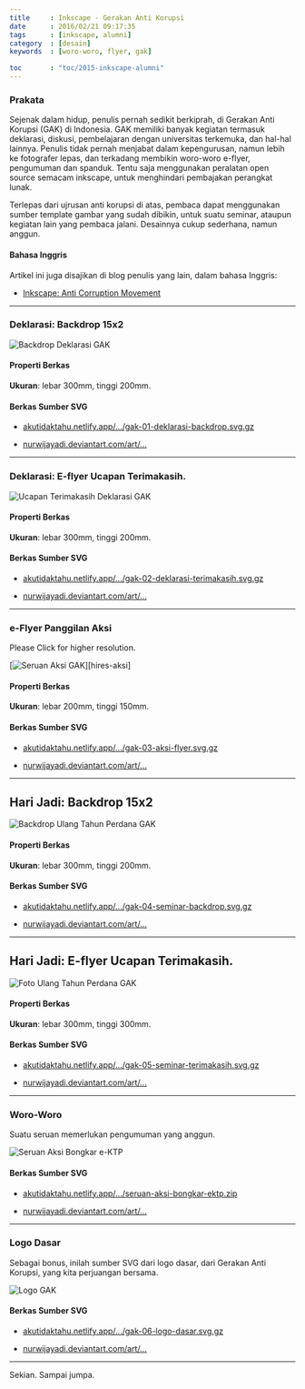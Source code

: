 ```yaml
---
title     : Inkscape - Gerakan Anti Korupsi
date      : 2016/02/21 09:17:35
tags      : [inkscape, alumni]
category  : [desain]
keywords  : [woro-woro, flyer, gak]

toc       : "toc/2015-inkscape-alumni"
---
```


### Prakata

Sejenak dalam hidup, penulis pernah sedikit berkiprah,
di Gerakan Anti Korupsi (GAK) di Indonesia.
GAK memiliki banyak kegiatan termasuk deklarasi, diskusi,
pembelajaran dengan universitas terkemuka, dan hal-hal lainnya.
Penulis tidak pernah menjabat dalam kepengurusan,
namun lebih ke fotografer lepas,
dan terkadang membikin woro-woro e-flyer, pengumuman dan spanduk.
Tentu saja menggunakan peralatan open source semacam inkscape,
untuk menghindari pembajakan perangkat lunak.

Terlepas dari ujrusan anti korupsi di atas,
pembaca dapat menggunakan sumber template gambar yang sudah dibikin,
untuk suatu seminar, ataupun kegiatan lain yang pembaca jalani.
Desainnya cukup sederhana, namun anggun.

#### Bahasa Inggris

Artikel ini juga disajikan di blog penulis yang lain,
dalam bahasa Inggris:

* [Inkscape: Anti Corruption Movement][english-version]

-- -- --

### Deklarasi: Backdrop 15x2

![Backdrop Deklarasi GAK][image-deklarasi]

#### Properti Berkas

**Ukuran**: lebar 300mm, tinggi 200mm.

#### Berkas Sumber SVG

* [akutidaktahu.netlify.app/.../gak-01-deklarasi-backdrop.svg.gz][dotfiles-deklarasi]

* [nurwijayadi.deviantart.com/art/...][deviant-deklarasi]

-- -- --

### Deklarasi: E-flyer Ucapan Terimakasih.

![Ucapan Terimakasih Deklarasi GAK][image-thanks-1]

#### Properti Berkas

**Ukuran**: lebar 300mm, tinggi 200mm.

#### Berkas Sumber SVG

* [akutidaktahu.netlify.app/.../gak-02-deklarasi-terimakasih.svg.gz][dotfiles-thanks-1]

* [nurwijayadi.deviantart.com/art/...][deviant-thanks-1]

-- -- --

### e-Flyer Panggilan Aksi

Please Click for higher resolution.

[![Seruan Aksi GAK][image-aksi]][hires-aksi]

#### Properti Berkas

**Ukuran**: lebar 200mm, tinggi 150mm.

#### Berkas Sumber SVG

* [akutidaktahu.netlify.app/.../gak-03-aksi-flyer.svg.gz][dotfiles-aksi]

* [nurwijayadi.deviantart.com/art/...][deviant-aksi]

-- -- --

## Hari Jadi: Backdrop 15x2

![Backdrop Ulang Tahun Perdana GAK][image-seminar]

#### Properti Berkas

**Ukuran**: lebar 300mm, tinggi 200mm.

#### Berkas Sumber SVG

* [akutidaktahu.netlify.app/.../gak-04-seminar-backdrop.svg.gz][dotfiles-seminar]

* [nurwijayadi.deviantart.com/art/...][deviant-seminar]

-- -- --

## Hari Jadi: E-flyer Ucapan Terimakasih.

![Foto Ulang Tahun Perdana GAK][image-thanks-2]

#### Properti Berkas

**Ukuran**: lebar 300mm, tinggi 300mm.

#### Berkas Sumber SVG

* [akutidaktahu.netlify.app/.../gak-05-seminar-terimakasih.svg.gz][dotfiles-thanks-2]

* [nurwijayadi.deviantart.com/art/...][deviant-thanks-2]

-- -- --

### Woro-Woro

Suatu seruan memerlukan pengumuman yang anggun.

![Seruan Aksi Bongkar e-KTP][image-seruan-aksi]

#### Berkas Sumber SVG

* [akutidaktahu.netlify.app/.../seruan-aksi-bongkar-ektp.zip][dotfiles-seruan-aksi]

* [nurwijayadi.deviantart.com/art/...][deviant-seruan-aksi]

-- -- --

### Logo Dasar

Sebagai bonus, inilah sumber SVG dari logo dasar,
dari Gerakan Anti Korupsi, yang kita perjuangan bersama.

![Logo GAK][image-logo]

#### Berkas Sumber SVG

* [akutidaktahu.netlify.app/.../gak-06-logo-dasar.svg.gz][dotfiles-logo]

* [nurwijayadi.deviantart.com/art/...][deviant-logo]

-- -- --

Sekian. Sampai jumpa.

[//]: <> ( -- -- -- links below -- -- -- )

[english-version]:  https://epsi-rns.gitlab.io/design/inkscape/inkscape-anti-corruption-movement/

[image-deklarasi]:      /posts/desain/2016/02-gak/gak-01-deklarasi-backdrop.png
[dotfiles-deklarasi]:   /posts/desain/2016/02-gak/gak-01-deklarasi-backdrop.svg.gz
[deviant-deklarasi]:    http://nurwijayadi.deviantart.com/art/GAK-Deklarasi-Backdrop-645789414

[image-thanks-1]:       /posts/desain/2016/02-gak/gak-02-deklarasi-terimakasih.png
[dotfiles-thanks-1]:    /posts/desain/2016/02-gak/gak-02-deklarasi-terimakasih.svg.gz
[deviant-thanks-1]:     http://nurwijayadi.deviantart.com/art/GAK-Deklarasi-Terima-Kasih-645789881

[image-aksi]:           /posts/desain/2016/02-gak/gak-03-aksi-flyer.png
[dotfiles-aksi]:        /posts/desain/2016/02-gak/gak-03-aksi-flyer.svg.gz
[deviant-aksi]:         http://nurwijayadi.deviantart.com/art/GAK-Aksi-Flyer-645790017

[image-seminar]:        /posts/desain/2016/02-gak/gak-04-seminar-backdrop.png
[dotfiles-seminar]:     /posts/desain/2016/02-gak/gak-04-seminar-backdrop.svg.gz
[deviant-seminar]:      http://nurwijayadi.deviantart.com/art/GAK-Seminar-Backdrop-645790153

[image-thanks-2]:       /posts/desain/2016/02-gak/gak-05-seminar-terimakasih.png
[dotfiles-thanks-2]:    /posts/desain/2016/02-gak/gak-05-seminar-terimakasih.svg.gz
[deviant-thanks-2]:     http://nurwijayadi.deviantart.com/art/GAK-Seminar-Terima-Kasih-645790279

[image-logo]:           /posts/desain/2016/02-gak/gak-06-logo-dasar.png
[dotfiles-logo]:        /posts/desain/2016/02-gak/gak-06-logo-dasar.svg.gz
[deviant-logo]:         http://nurwijayadi.deviantart.com/art/GAK-Clone-Logo-Dasar-645790444


[image-seruan-aksi]:    /posts/desain/2016/02-gak/seruan-aksi-bongkar-ektp.png
[dotfiles-seruan-aksi]: /posts/desain/2016/02-gak/seruan-aksi-bongkar-ektp.zip
[deviant-seruan-aksi]:  https://www.deviantart.com/nurwijayadi/art/Seruan-aksi-bongkar-ektp-svg-690832915

